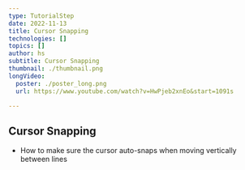 ```yaml
---
type: TutorialStep
date: 2022-11-13
title: Cursor Snapping
technologies: []
topics: []
author: hs
subtitle: Cursor Snapping
thumbnail: ./thumbnail.png
longVideo:
  poster: ./poster_long.png
  url: https://www.youtube.com/watch?v=HwPjeb2xnEo&start=1091s

---
```


## Cursor Snapping
- How to make sure the cursor auto-snaps when moving vertically between lines
